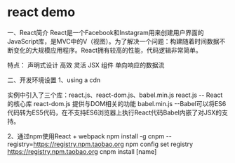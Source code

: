 # react demo
一、React简介
React是一个Facebook和Instagram用来创建用户界面的JavaScript库，是MVC中的V（视图）。为了解决一个问题：构建随着时间数据不断变化的大规模应用程序。React拥有较高的性能，代码逻辑非常简单。

特点：
声明式设计
高效
灵活
JSX
组件
单向响应的数据流

二、开发环境设置
1、using a cdn
<script src="https://unpkg.com/react@latest/dist/react.js"></script>
<script src="https://unpkg.com/react-dom@latest/dist/react-dom.js"></script>
<script src="https://unpkg.com/babel-standalone@6.15.0/babel.min.js"></script>

实例中引入了三个库：react.js、react-dom.js、babel.min.js
react.js -- React的核心库
react-dom.js 提供与DOM相关的功能
babel.min.js --Babel可以将ES6代码转为ES5代码，在不支持ES6浏览器上执行React代码Babel内嵌了对JSX的支持。

2、通过npm使用React + webpack
npm install -g cnpm --registry=https://registry.npm.taobao.org
npm config set registry https://registry.npm.taobao.org
cnpm install [name]
